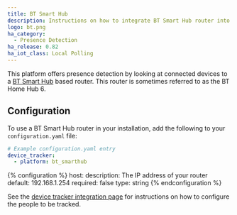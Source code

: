 ```yaml
---
title: BT Smart Hub
description: Instructions on how to integrate BT Smart Hub router into Home Assistant.
logo: bt.png
ha_category:
  - Presence Detection
ha_release: 0.82
ha_iot_class: Local Polling
---
```


This platform offers presence detection by looking at connected devices to a [BT Smart Hub](https://en.wikipedia.org/wiki/BT_Smart_Hub) based router.
This router is sometimes referred to as the BT Home Hub 6.

## Configuration

To use a BT Smart Hub router in your installation, add the following to your `configuration.yaml` file:

```yaml
# Example configuration.yaml entry
device_tracker:
  - platform: bt_smarthub
```

{% configuration %}
host:
  description: The IP address of your router
  default: 192.168.1.254
  required: false
  type: string
{% endconfiguration %}

See the [device tracker integration page](/integrations/device_tracker/) for instructions on how to configure the people to be tracked.
